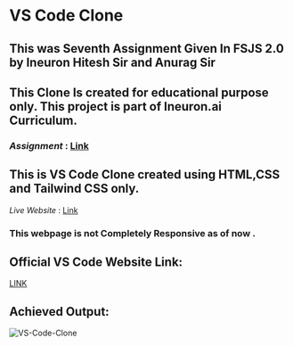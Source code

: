# VS Code Clone

## This was Seventh Assignment Given In FSJS 2.0 by Ineuron Hitesh Sir and Anurag Sir

## This Clone Is created for educational purpose only. This project is part of Ineuron.ai Curriculum.

### _Assignment_ : [Link](https://github.com/anuragtiwarime/fsjs2/tree/main/Week%2004) 

## This is **VS Code Clone** created using **HTML**,**CSS** and **Tailwind CSS** only.

_Live Website_ : [Link](https://vscodey.netlify.app/)

### This webpage is  not Completely Responsive as of now .

## **Official VS Code Website Link:**
[LINK](https://code.visualstudio.com/)

## **Achieved Output:**
![VS-Code-Clone](./VS-Code-Clone.png)